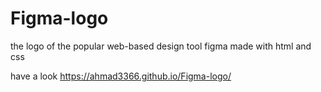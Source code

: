 # Figma-logo

the logo of the popular web-based design tool figma made with html and css

have a look https://ahmad3366.github.io/Figma-logo/
